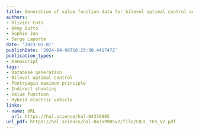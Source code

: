 ```yaml
---
title: Generation of value function data for bilevel optimal control and application to hybrid electric vehicle
authors:
- Olivier Cots
- Rémy Dutto
- Sophie Jan
- Serge Laporte
date: '2023-01-01'
publishDate: '2024-04-06T16:25:30.441747Z'
publication_types:
- manuscript
tags:
- Database generation
- Bilevel optimal control
- Pontryagin maximum principle
- Indirect shooting
- Value function 
- Hybrid electric vehicle
links:
- name: URL
  url: https://hal.science/hal-04359905
url_pdf: https://hal.science/hal-04359905v2/file/CDJL_TES_V2.pdf
---
```

